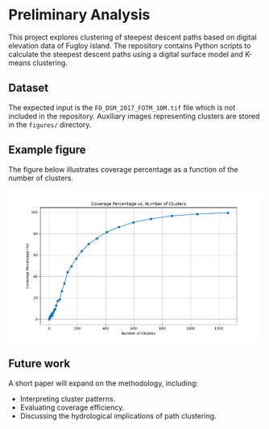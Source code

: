 # Preliminary Analysis

This project explores clustering of steepest descent paths based on digital elevation data of Fugloy island. The repository contains Python scripts to calculate the steepest descent paths using a digital surface model and K-means clustering.

## Dataset

The expected input is the `FO_DSM_2017_FOTM_10M.tif` file which is not included in the repository. Auxiliary images representing clusters are stored in the `figures/` directory.

## Example figure

The figure below illustrates coverage percentage as a function of the number of clusters.

![Coverage vs number of clusters](figures/coverage_clusters_final.png)

## Future work

A short paper will expand on the methodology, including:

- Interpreting cluster patterns.
- Evaluating coverage efficiency.
- Discussing the hydrological implications of path clustering.


